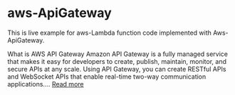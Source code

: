 # aws-ApiGateway
This is live example for aws-Lambda function code implemented with Aws-ApiGateway.

What is AWS API Gateway
Amazon API Gateway is a fully managed service that makes it easy for developers to create, publish, maintain, monitor, and secure APIs at any scale. Using API Gateway, you can create RESTful APIs and WebSocket APIs that enable real-time two-way communication applications....
<a href="https://02amanag.medium.com/aws-api-gateway-with-golang-ef178a01d41b">Read more</a>

